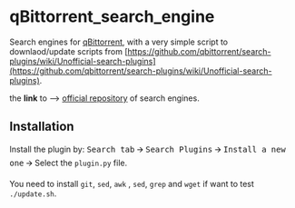 # qBittorrent_search_engine
Search engines for [qBittorrent](https://www.qbittorrent.org/), with a very simple script to downlaod/update scripts from [https://github.com/qbittorrent/search-plugins/wiki/Unofficial-search-plugins](https://github.com/qbittorrent/search-plugins/wiki/Unofficial-search-plugins).

the **link** to --> [official repository](https://github.com/qbittorrent/search-plugins) of search engines.

## Installation
Install the plugin by:
<kbd>Search tab</kbd> 🡪 <kbd>Search Plugins</kbd> 🡪 <kbd>Install a new one</kbd> 🡪 Select the `plugin.py` file.

You need to install `git`, `sed`, `awk` , `sed`, `grep` and `wget` if want to  test `./update.sh`.

